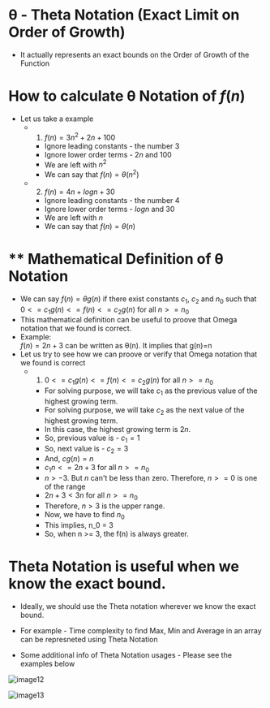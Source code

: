 # θ - Theta Notation (Exact Limit on Order of Growth)
- It actually represents an exact bounds on the Order of Growth of the Function

# **How to calculate θ Notation of $f(n)$**
- Let us take a example  
  - 1. $f(n) = 3n^2 + 2n + 100$
    - Ignore leading constants - the number 3
    - Ignore lower order terms - $2n$ and $100$
    - We are left with $n^2$
    - We can say that $f(n)=θ(n^2)$

  - 2. $f(n) = 4n + logn + 30$
    - Ignore leading constants - the number 4
    - Ignore lower order terms - $logn$ and $30$
    - We are left with $n$
    - We can say that $f(n)=θ(n)$  

# ** Mathematical Definition of θ Notation 
- We can say $f(n) = θg(n)$ if there exist constants $c_1$, $c_2$ and $n_0$ such that    
  $0<=c_1 g(n)<=f(n)<=c_2 g(n)$ for all $n >= n_0$
- This mathematical definition can be useful to proove that Omega notation that we found is correct.
- Example:  
  $f(n)=2n+3$ can be written as θ(n). It implies that g(n)=n
- Let us try to see how we can proove or verify that Omega notation that we found is correct  
  - 1. $0<=c_1 g(n)<=f(n)<=c_2 g(n)$ for all $n >= n_0$
    -  For solving purpose, we will take $c_1$ as the previous value of the highest growing term.
    -  For solving purpose, we will take $c_2$ as the next value of the highest growing term. 
    -  In this case, the highest growing term is $2n$. 
    -  So, previous value is - $c_1=1$
    -  So, next value is - $c_2=3$
    -  And, $cg(n)=n$
    -  $c_1n<=2n+3$ for all $n >= n_0$
    -  $n>-3$. But $n$ can't be less than zero. Therefore, $n>=0$ is one of the range
    -  $2n+3<3n$ for all $n >= n_0$
    -  Therefore, $n>3$ is the upper range.
    -  Now, we have to find $n_0$  
    -  This implies, n_0 = 3
    -  So, when n >= 3, the f(n) is always greater.

# Theta Notation is useful when we know the exact bound.
- Ideally, we should use the Theta notation wherever we know the exact bound.
- For example - Time complexity to find Max, Min and Average in an array can be represneted using Theta Notation

- Some additional info of Theta Notation usages - Please see the examples below

![image12](https://user-images.githubusercontent.com/74963600/201507301-803dee17-2403-4038-b15b-d506520ac9f8.jpg)

![image13](https://user-images.githubusercontent.com/74963600/201507306-c6f7e7d8-05bf-45ca-b061-bfef9bea0638.jpg)
